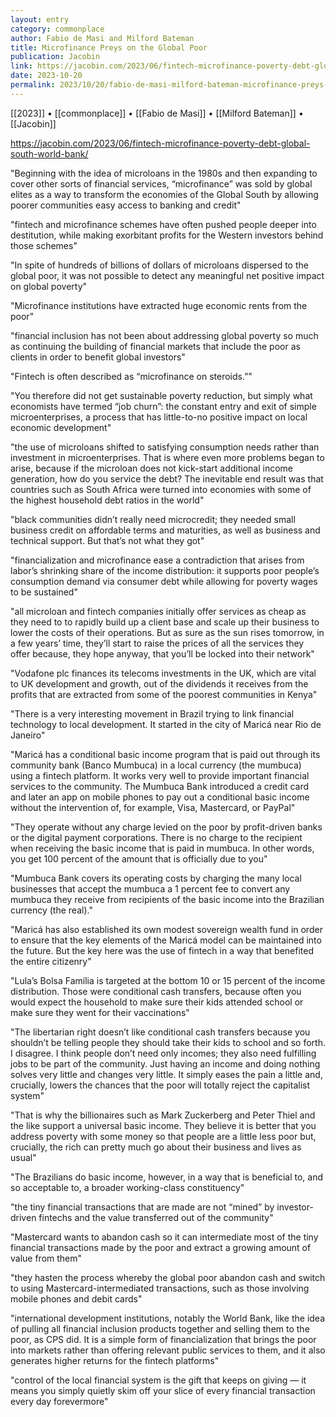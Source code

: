 ```yaml
---
layout: entry
category: commonplace
author: Fabio de Masi and Milford Bateman
title: Microfinance Preys on the Global Poor
publication: Jacobin
link: https://jacobin.com/2023/06/fintech-microfinance-poverty-debt-global-south-world-bank/
date: 2023-10-20
permalink: 2023/10/20/fabio-de-masi-milford-bateman-microfinance-preys-on-the-global-poor
---
```


[[2023]] • [[commonplace]] • [[Fabio de Masi]] • [[Milford Bateman]] • [[Jacobin]]

https://jacobin.com/2023/06/fintech-microfinance-poverty-debt-global-south-world-bank/

"Beginning with the idea of microloans in the 1980s and then expanding to cover other sorts of financial services, “microfinance” was sold by global elites as a way to transform the economies of the Global South by allowing poorer communities easy access to banking and credit"

"fintech and microfinance schemes have often pushed people deeper into destitution, while making exorbitant profits for the Western investors behind those schemes"

"In spite of hundreds of billions of dollars of microloans dispersed to the global poor, it was not possible to detect any meaningful net positive impact on global poverty"

"Microfinance institutions have extracted huge economic rents from the poor"

"financial inclusion has not been about addressing global poverty so much as continuing the building of financial markets that include the poor as clients in order to benefit global investors"

"Fintech is often described as “microfinance on steroids.”"

"You therefore did not get sustainable poverty reduction, but simply what economists have termed “job churn”: the constant entry and exit of simple microenterprises, a process that has little-to-no positive impact on local economic development"

"the use of microloans shifted to satisfying consumption needs rather than investment in microenterprises. That is where even more problems began to arise, because if the microloan does not kick-start additional income generation, how do you service the debt? The inevitable end result was that countries such as South Africa were turned into economies with some of the highest household debt ratios in the world"

"black communities didn’t really need microcredit; they needed small business credit on affordable terms and maturities, as well as business and technical support. But that’s not what they got"

"financialization and microfinance ease a contradiction that arises from labor’s shrinking share of the income distribution: it supports poor people’s consumption demand via consumer debt while allowing for poverty wages to be sustained"

"all microloan and fintech companies initially offer services as cheap as they need to to rapidly build up a client base and scale up their business to lower the costs of their operations. But as sure as the sun rises tomorrow, in a few years’ time, they’ll start to raise the prices of all the services they offer because, they hope anyway, that you’ll be locked into their network"

"Vodafone plc finances its telecoms investments in the UK, which are vital to UK development and growth, out of the dividends it receives from the profits that are extracted from some of the poorest communities in Kenya"

"There is a very interesting movement in Brazil trying to link financial technology to local development. It started in the city of Maricá near Rio de Janeiro"

"Maricá has a conditional basic income program that is paid out through its community bank (Banco Mumbuca) in a local currency (the mumbuca) using a fintech platform. It works very well to provide important financial services to the community. The Mumbuca Bank introduced a credit card and later an app on mobile phones to pay out a conditional basic income without the intervention of, for example, Visa, Mastercard, or PayPal"

"They operate without any charge levied on the poor by profit-driven banks or the digital payment corporations. There is no charge to the recipient when receiving the basic income that is paid in mumbuca. In other words, you get 100 percent of the amount that is officially due to you"

"Mumbuca Bank covers its operating costs by charging the many local businesses that accept the mumbuca a 1 percent fee to convert any mumbuca they receive from recipients of the basic income into the Brazilian currency (the real)."

"Maricá has also established its own modest sovereign wealth fund in order to ensure that the key elements of the Maricá model can be maintained into the future. But the key here was the use of fintech in a way that benefited the entire citizenry"

"Lula’s Bolsa Família is targeted at the bottom 10 or 15 percent of the income distribution. Those were conditional cash transfers, because often you would expect the household to make sure their kids attended school or make sure they went for their vaccinations"

"The libertarian right doesn’t like conditional cash transfers because you shouldn’t be telling people they should take their kids to school and so forth. I disagree. I think people don’t need only incomes; they also need fulfilling jobs to be part of the community. Just having an income and doing nothing solves very little and changes very little. It simply eases the pain a little and, crucially, lowers the chances that the poor will totally reject the capitalist system"

"That is why the billionaires such as Mark Zuckerberg and Peter Thiel and the like support a universal basic income. They believe it is better that you address poverty with some money so that people are a little less poor but, crucially, the rich can pretty much go about their business and lives as usual"

"The Brazilians do basic income, however, in a way that is beneficial to, and so acceptable to, a broader working-class constituency"

"the tiny financial transactions that are made are not “mined” by investor-driven fintechs and the value transferred out of the community"

"Mastercard wants to abandon cash so it can intermediate most of the tiny financial transactions made by the poor and extract a growing amount of value from them"

"they hasten the process whereby the global poor abandon cash and switch to using Mastercard-intermediated transactions, such as those involving mobile phones and debit cards"

"international development institutions, notably the World Bank, like the idea of pulling all financial inclusion products together and selling them to the poor, as CPS did. It is a simple form of financialization that brings the poor into markets rather than offering relevant public services to them, and it also generates higher returns for the fintech platforms"

"control of the local financial system is the gift that keeps on giving — it means you simply quietly skim off your slice of every financial transaction every day forevermore"
